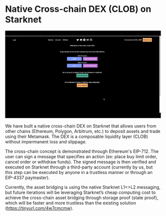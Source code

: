 # Native Cross-chain DEX (CLOB) on Starknet

![](dexDemo-short.gif)

We have built a native cross-chain DEX on Starknet that allows users from other chains (Ethereum, Polygon, Arbitrum, etc.) to deposit assets and trade using their Metamask. The DEX is a composable liquidity layer (CLOB) without impermanent loss and slippage.

The cross-chain concept is demonstrated through Ethereum's EIP-712. The user can sign a message that specifies an action (ex: place buy limit order, cancel order or withdraw funds). The signed message is then verified and executed on Starknet through a third-party account (currently by us, but this step can be executed by anyone in a trustless manner or through an EIP-4337 paymaster).

Currently, the asset bridging is using the native Starknet L1<>L2 messaging, but future iterations will be leveraging Starknet’s cheap computing cost to achieve the cross-chain asset bridging through storage proof (state proof), which will be faster and more trustless than the existing solution (https://tinyurl.com/4w7cmcmw).
